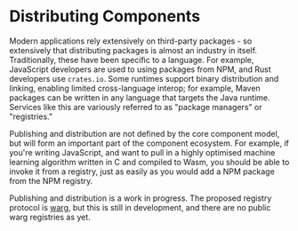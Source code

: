 # Distributing Components

Modern applications rely extensively on third-party packages - so extensively that distributing packages is almost an industry in itself. Traditionally, these have been specific to a language. For example, JavaScript developers are used to using packages from NPM, and Rust developers use `crates.io`. Some runtimes support binary distribution and linking, enabling limited cross-language interop; for example, Maven packages can be written in any language that targets the Java runtime. Services like this are variously referred to as "package managers" or "registries."

Publishing and distribution are not defined by the core component model, but will form an important part of the component ecosystem. For example, if you're writing JavaScript, and want to pull in a highly optimised machine learning algorithm written in C and compiled to Wasm, you should be able to invoke it from a registry, just as easily as you would add a NPM package from the NPM registry.

Publishing and distribution is a work in progress. The proposed registry protocol is [warg](https://warg.io/), but this is still in development, and there are no public warg registries as yet.

